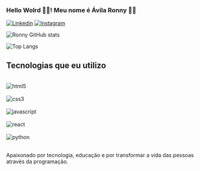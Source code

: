 ### Hello Wolrd 🖖🏽! Meu nome é Ávila Ronny 👋🏽

[![Linkedin](https://img.shields.io/badge/LinkedIn-0077B5?style=for-the-badge&logo=linkedin&logoColor=white)](https://www.linkedin.com/in/%C3%A1vila-ronny-940a09149/)
[![Instagram](https://img.shields.io/badge/Instagram-E4405F?style=for-the-badge&logo=instagram&logoColor=white)](https://www.instagram.com/avilaronny.dev/)

![Ronny GitHub stats](https://github-readme-stats.vercel.app/api?username=avilaronny777&show_icons=true&theme=dracula)

![Top Langs](https://github-readme-stats.vercel.app/api/top-langs/?username=avilaronny777&hide_progress=true)

## Tecnologias que eu utilizo

<div style="display: inline_block"><br>
<img aling="center" alt="html5" src="https://img.shields.io/badge/HTML5-E34F26?style=for-the-badge&logo=html5&logoColor=white" />
</div>
<div style="display: inline_block"><br>
<img aling="center" alt="css3" src="https://img.shields.io/badge/CSS3-1572B6?style=for-the-badge&logo=css3&logoColor=white" />
</div>
<div style="display: inline_block"><br>
<img aling="center" alt="javascript" src="https://img.shields.io/badge/JavaScript-F7DF1E?style=for-the-badge&logo=javascript&logoColor=black" />
</div>
<div style="display: inline_block"><br>
<img aling="center" alt="react" src="https://img.shields.io/badge/React-20232A?style=for-the-badge&logo=react&logoColor=61DAFB" />
</div>
<div style="display: inline_block"><br/>
<img aling="center" alt="python" src="https://img.shields.io/badge/Python-14354C?style=for-the-badge&logo=python&logoColor=white" />
</div> <br/>

Apaixonado por tecnologia, educação e por transformar a vida das pessoas através da programação.
